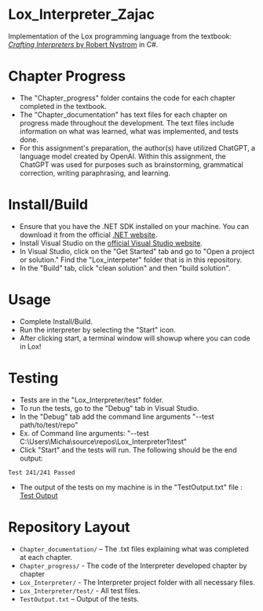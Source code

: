 # Lox_Interpreter_Zajac
Implementation of the Lox programming language from the textbook: [*Crafting Interpreters* by Robert Nystrom](https://craftinginterpreters.com/) in C#.

# Chapter Progress
- The "Chapter_progress" folder contains the code for each chapter completed in the textbook. 
- The "Chapter_documentation" has text files for each chapter on progress made throughout the development. The text files include information on what was learned, what was implemented, and tests done. 
- For this assignment's preparation, the author(s) have utilized ChatGPT, a language model created by OpenAI. 
Within this assignment, the ChatGPT was used for purposes such as brainstorming, grammatical correction, writing paraphrasing, and learning.
# Install/Build
- Ensure that you have the .NET SDK installed on your machine. You can download it from the official [.NET website](https://dotnet.microsoft.com/en-us/download).
- Install Visual Studio on the [official Visual Studio website](https://visualstudio.microsoft.com/).
- In Visual Studio, click on the "Get Started" tab and go to "Open a project or solution." Find the "Lox_interpeter" folder that is in this repository.
- In the "Build" tab, click "clean solution" and then "build solution".
# Usage 
- Complete Install/Build.
- Run the interpreter by selecting the "Start" icon.
- After clicking start, a terminal window will showup where you can code in Lox!
# Testing
- Tests are in the "Lox_Interpreter/test" folder.
- To run the tests, go to the "Debug" tab in Visual Studio.
- In the "Debug" tab add the command line arguments "--test path/to/test/repo"
- Ex. of Command line arguments: "--test C:\Users\Micha\source\repos\Lox_Interpreter1\test"
- Click "Start" and the tests will run.
The following should be the end output:
```
Test 241/241 Passed
```
- The output of the tests on my machine is in the "TestOutput.txt" file : [Test Output](TestOutput.txt)
# Repository Layout
*   `Chapter_documentation/` – The .txt files explaining what was completed at each chapter.
*   `Chapter_progress/` - The code of the Interpreter developed chapter by chapter
*   `Lox_Interpreter/` - The Interpreter project folder with all necessary files.
*   `Lox_Interpreter/test/` - All test files.
*   `TestOutput.txt` – Output of the tests.
